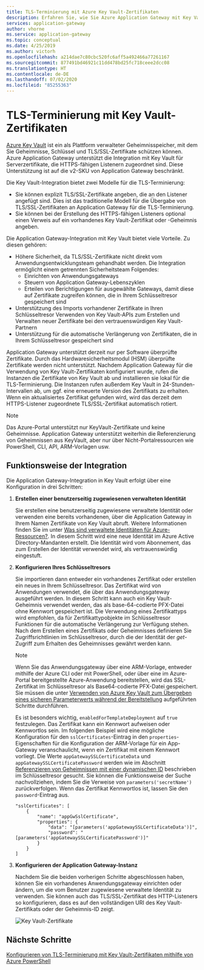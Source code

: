 ```yaml
---
title: TLS-Terminierung mit Azure Key Vault-Zertifikaten
description: Erfahren Sie, wie Sie Azure Application Gateway mit Key Vault für Serverzertifikate integrieren können, die einem HTTPS-fähigen Listener zugeordnet sind.
services: application-gateway
author: vhorne
ms.service: application-gateway
ms.topic: conceptual
ms.date: 4/25/2019
ms.author: victorh
ms.openlocfilehash: a214dae7c80cbc520fc6aff5a492466a77261167
ms.sourcegitcommit: 877491bd46921c11dd478bd25fc718ceee2dcc08
ms.translationtype: HT
ms.contentlocale: de-DE
ms.lasthandoff: 07/02/2020
ms.locfileid: "85255363"
---
```

# <a name="tls-termination-with-key-vault-certificates"></a>TLS-Terminierung mit Key Vault-Zertifikaten

[Azure Key Vault](../key-vault/general/overview.md) ist ein als Plattform verwalteter Geheimnisspeicher, mit dem Sie Geheimnisse, Schlüssel und TLS/SSL-Zertifikate schützen können. Azure Application Gateway unterstützt die Integration mit Key Vault für Serverzertifikate, die HTTPS-fähigen Listenern zugeordnet sind. Diese Unterstützung ist auf die v2-SKU von Application Gateway beschränkt.

Die Key Vault-Integration bietet zwei Modelle für die TLS-Terminierung:

- Sie können explizit TLS/SSL-Zertifikate angeben, die an den Listener angefügt sind. Dies ist das traditionelle Modell für die Übergabe von TLS/SSL-Zertifikaten an Application Gateway für die TLS-Terminierung.
- Sie können bei der Erstellung des HTTPS-fähigen Listeners optional einen Verweis auf ein vorhandenes Key Vault-Zertifikat oder -Geheimnis angeben.

Die Application Gateway-Integration mit Key Vault bietet viele Vorteile. Zu diesen gehören:

- Höhere Sicherheit, da TLS/SSL-Zertifikate nicht direkt vom Anwendungsentwicklungsteam gehandhabt werden. Die Integration ermöglicht einem getrennten Sicherheitsteam Folgendes:
  * Einrichten von Anwendungsgateways
  * Steuern von Application Gateway-Lebenszyklen
  * Erteilen von Berichtigungen für ausgewählte Gateways, damit diese auf Zertifikate zugreifen können, die in Ihrem Schlüsseltresor gespeichert sind
- Unterstützung des Imports vorhandener Zertifikate in Ihren Schlüsseltresor Verwenden von Key Vault-APIs zum Erstellen und Verwalten neuer Zertifikate bei den vertrauenswürdigen Key Vault-Partnern
- Unterstützung für die automatische Verlängerung von Zertifikaten, die in Ihrem Schlüsseltresor gespeichert sind

Application Gateway unterstützt derzeit nur per Software überprüfte Zertifikate. Durch das Hardwaresicherheitsmodul (HSM) überprüfte Zertifikate werden nicht unterstützt. Nachdem Application Gateway für die Verwendung von Key Vault-Zertifikaten konfiguriert wurde, rufen die Instanzen die Zertifikate von Key Vault ab und installieren sie lokal für die TLS-Terminierung. Die Instanzen rufen außerdem Key Vault in 24-Stunden-Intervallen ab, um ggf. eine erneuerte Version des Zertifikats zu erhalten. Wenn ein aktualisiertes Zertifikat gefunden wird, wird das derzeit dem HTTPS-Listener zugeordnete TLS/SSL-Zertifikat automatisch rotiert.

> [!NOTE]
> Das Azure-Portal unterstützt nur KeyVault-Zertifikate und keine Geheimnisse. Application Gateway unterstützt weiterhin die Referenzierung von Geheimnissen aus KeyVault, aber nur über Nicht-Portalressourcen wie PowerShell, CLI, API, ARM-Vorlagen usw. 

## <a name="how-integration-works"></a>Funktionsweise der Integration

Die Application Gateway-Integration in Key Vault erfolgt über eine Konfiguration in drei Schritten:

1. **Erstellen einer benutzerseitig zugewiesenen verwalteten Identität**

   Sie erstellen eine benutzerseitig zugewiesene verwaltete Identität oder verwenden eine bereits vorhandenen, über die Application Gateway in Ihrem Namen Zertifikate von Key Vault abruft. Weitere Informationen finden Sie im unter [Was sind verwaltete Identitäten für Azure-Ressourcen?](../active-directory/managed-identities-azure-resources/overview.md). In diesem Schritt wird eine neue Identität im Azure Active Directory-Mandanten erstellt. Die Identität wird vom Abonnement, das zum Erstellen der Identität verwendet wird, als vertrauenswürdig eingestuft.

1. **Konfigurieren Ihres Schlüsseltresors**

   Sie importieren dann entweder ein vorhandenes Zertifikat oder erstellen ein neues in Ihrem Schlüsseltresor. Das Zertifikat wird von Anwendungen verwendet, die über das Anwendungsgateway ausgeführt werden. In diesem Schritt kann auch ein Key Vault-Geheimnis verwendet werden, das als base-64-codierte PFX-Datei ohne Kennwort gespeichert ist. Die Verwendung eines Zertifikattyps wird empfohlen, da für Zertifikattypobjekte im Schlüsseltresor Funktionen für die automatische Verlängerung zur Verfügung stehen. Nach dem Erstellen eines Zertifikats oder Geheimnisses definieren Sie Zugriffsrichtlinien im Schlüsseltresor, durch die der Identität der *get*-Zugriff zum Erhalten des Geheimnisses gewährt werden kann.
   
   > [!NOTE]
   > Wenn Sie das Anwendungsgateway über eine ARM-Vorlage, entweder mithilfe der Azure CLI oder mit PowerShell, oder über eine im Azure-Portal bereitgestellte Azure-Anwendung bereitstellen, wird das SSL-Zertifikat im Schlüsseltresor als Base64-codierte PFX-Datei gespeichert. Sie müssen die unter [Verwenden von Azure Key Vault zum Übergeben eines sicheren Parameterwerts während der Bereitstellung](../azure-resource-manager/templates/key-vault-parameter.md) aufgeführten Schritte durchführen. 
   >
   > Es ist besonders wichtig, `enabledForTemplateDeployment` auf `true` festzulegen. Das Zertifikat kann ein Kennwort aufweisen oder Kennwortlos sein. Im folgenden Beispiel wird eine mögliche Konfiguration für den `sslCertificates`-Eintrag in den `properties`-Eigenschaften für die Konfiguration der ARM-Vorlage für ein App-Gateway veranschaulicht, wenn ein Zertifikat mit einem Kennwort vorliegt. Die Werte `appGatewaySSLCertificateData` und `appGatewaySSLCertificatePassword` werden wie im Abschnitt [Referenzieren von Geheimnissen mit einer dynamischen ID](../azure-resource-manager/templates/key-vault-parameter.md#reference-secrets-with-dynamic-id) beschrieben im Schlüsseltresor gesucht. Sie können die Funktionsweise der Suche nachvollziehen, indem Sie die Verweise von `parameters('secretName')` zurückverfolgen. Wenn das Zertifikat Kennwortlos ist, lassen Sie den `password`-Eintrag aus.
   >   
   > ```
   > "sslCertificates": [
   >     {
   >         "name": "appGwSslCertificate",
   >         "properties": {
   >             "data": "[parameters('appGatewaySSLCertificateData')]",
   >             "password": "[parameters('appGatewaySSLCertificatePassword')]"
   >         }
   >     }
   > ]
   > ```

1. **Konfigurieren der Application Gateway-Instanz**

   Nachdem Sie die beiden vorherigen Schritte abgeschlossen haben, können Sie ein vorhandenes Anwendungsgateway einrichten oder ändern, um die vom Benutzer zugewiesene verwaltete Identität zu verwenden. Sie können auch das TLS/SSL-Zertifikat des HTTP-Listeners so konfigurieren, dass es auf den vollständigen URI des Key Vault-Zertifikats oder der Geheimnis-ID zeigt.

   ![Key Vault-Zertifikate](media/key-vault-certs/ag-kv.png)

## <a name="next-steps"></a>Nächste Schritte

[Konfigurieren von TLS-Terminierung mit Key Vault-Zertifikaten mithilfe von Azure PowerShell](configure-keyvault-ps.md)
